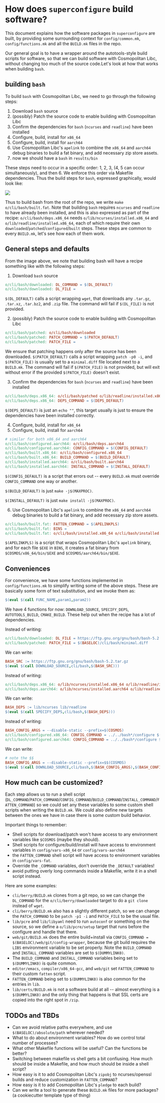# How does `superconfigure` build software?

This document explains how the software packages in `superconfigure` are built,
by providing some surrounding context for `config/common.mk`,
`config/functions.mk` and all the `BUILD.mk` files in the repo.  

Our general goal is to have a wrapper around the autotools-style build scripts
for software, so that we can build software with Cosmopolitan Libc, without
changing too much of the source code.Let's look at how that works when
building `bash`. 

## building `bash`

To build `bash` with Cosmopolitan Libc, we need to go through the following steps:

1. Download `bash` source
2. (possibly) Patch the source code to enable building with Cosmopolitan Libc
3. Confirm the dependencies for `bash` (`ncurses` and `readline`) have been
  installed
4. Configure, build, install for `x86_64`
5. Configure, build, install for `aarch64`
6. Use Cosmopolitan Libc's `apelink` to combine the `x86_64` and `aarch64` 
debug binaries to build a fat binary, and add necessary zip store assets.
7. now we should have a `bash` in `results/bin`

These steps need to occur in a specific order: 1, 2, 3, (4, 5 can occur
simultaneously), and then 6. We enforce this order via Makefile dependencies.
Thus the build steps for `bash`, expressed graphically, would look like:

![](./bash-deps.svg)

Thus to build bash from the root of the repo, we write `make
o/cli/bash/built.fat`.  Note that building `bash` requires `ncurses` and
`readline` to have already been installed, and this is also expressed as part of
the recipe: `o/cli/bash/deps.x86_64` needs `o/lib/ncurses/installed.x86_64` and
`o/lib/readline/installed.x86_64`, each of which require their own
`downloaded`/`patched`/`configured`/`built` steps. These steps are common to
every `BUILD.mk`, let's see how each of them work.

## General steps and defaults

From the image above, we note that building bash will have a recipe something
like with the following steps:

1. Download `bash` source

```Makefile
o/cli/bash/downloaded: DL_COMMAND = $(DL_DEFAULT)
o/cli/bash/downloaded: DL_FILE = 
```

`$(DL_DEFAULT)` calls a script wrapping `wget`, that downloads any `.tar.gz`,
`.tar.xz`, `.tar.bz2`, and `.zip` file. The command will fail if `$(DL_FILE)` is
not provided.

2. (possibly) Patch the source code to enable building with Cosmopolitan Libc

```Makefile
o/cli/bash/patched: o/cli/bash/downloaded
o/cli/bash/patched: PATCH_COMMAND = $(PATCH_DEFAULT)
o/cli/bash/patched: PATCH_FILE =
```

We ensure that patching happens only after the source has been downloaded.
`$(PATCH_DEFAULT)` calls a script wrapping `patch -p0 -i`, and `$(PATCH_FILE)`
is usually set to a `minimal.diff` file located next to a `BUILD.mk`. The
command will fail if `$(PATCH_FILE)` is not provided, but will exit without
error if the provided `$(PATCH_FILE)` doesn't exist.

3. Confirm the dependencies for `bash` (`ncurses` and `readline`) have been
  installed

```Makefile
o/cli/bash/deps.x86_64: o/cli/bash/patched o/lib/readline/installed.x86_64 o/lib/ncurses.installed.x86_64
o/cli/bash/deps.x86_64: DEPS_COMMAND = $(DEPS_DEFAULT)
```

`$(DEPS_DEFAULT)` is just an `echo ""`, this target usually is just to ensure
the dependencies have been installed correctly.

4. Configure, build, install for `x86_64`
5. Configure, build, install for `aarch64`

```Makefile
# similar for both x86_64 and aarch64
o/cli/bash/configured.aarch64: o/cli/bash/deps.aarch64
o/cli/bash/configured.aarch64: CONFIG_COMMAND = $(CONFIG_DEFAULT)
o/cli/bash/built.x86_64: o/cli/bash/configured.x86_64
o/cli/bash/built.x86_64: BUILD_COMMAND = $(BUILD_DEFAULT)
o/cli/bash/installed.aarch64: o/cli/bash/built.aarch64
o/cli/bash/installed.aarch64: INSTALL_COMMAND = $(INSTALL_DEFAULT)
```

`$(CONFIG_DEFAULT)` is a script that errors out -- every `BUILD.mk` must
override `CONFIG_COMMAND` one way or another.

`$(BUILD_DEFAULT)` is just `make -j$(MAXPROC)`.

`$(INSTALL_DEFAULT)` is just `make install -j$(MAXPROC)`.

6. Use Cosmopolitan Libc's `apelink` to combine the `x86_64` and `aarch64` 
debug binaries to build a fat binary, and add necessary zip store assets.

```Makefile
o/cli/bash/built.fat: FATTEN_COMMAND = $(APELINKPLS)
o/cli/bash/built.fat: BINS =
o/cli/bash/built.fat: o/cli/bash/installed.x86_64 o/cli/bash/installed.aarch64
```

`$(APELINKPLS)` is a script that wraps Cosmopolitan Libc's `apelink` binary, and
for each file `$EXE` in `BINS`, it creates a fat binary from
    `$COSMOS/x86_64/bin/$EXE` and `$COSMOS/aarch64/bin/$EXE`.

## Conveniences

For convenience, we have some functions implemented in `config/functions.mk` to
simplify writing some of the above steps. These are basically some form of text
substitution, and we invoke them as:

```Makefile
$(eval $(call FUNC_NAME,param1,param2))
```

We have 4 functions for now: `DOWNLOAD_SOURCE`, `SPECIFY_DEPS`,
`AUTOTOOLS_BUILD`, `CMAKE_BUILD`. These help out when the recipe has a lot of
dependencies.

Instead of writing:

```Makefile
o/cli/bash/downloaded: DL_FILE = https://ftp.gnu.org/gnu/bash/bash-5.2.tar.gz
o/cli/bash/patched: PATCH_FILE = $(BASELOC)/cli/bash/minimal.diff
```

We can write:

```Makefile
BASH_SRC := https://ftp.gnu.org/gnu/bash/bash-5.2.tar.gz 
$(eval $(call DOWNLOAD_SOURCE,cli/bash,$(BASH_SRC)))
```

Instead of writing:

```Makefile
o/cli/bash/deps.x86_64: o/lib/ncurses/installed.x86_64 o/lib/readline/installed.x86_64
o/cli/bash/deps.aarch64: o/lib/ncurses/installed.aarch64 o/lib/readline/installed.aarch64
```

We can write:

```Makefile
BASH_DEPS := lib/ncurses lib/readline
$(eval $(call SPECIFY_DEPS,cli/bash,$(BASH_DEPS)))
```

Instead of writing:

```Makefile
BASH_CONFIG_ARGS = --disable-static --prefix=$(COSMOS)
o/cli/bash/configured.x86_64: CONFIG_COMMAND = ../../bash*/configure $(BASH_CONFIG_ARGS)
o/cli/bash/configured.aarch64: CONFIG_COMMAND = ../../bash*/configure $(BASH_CONFIG_ARGS)
```

We can write:

```Makefile
# note the $$
BASH_CONFIG_ARGS = --disable-static --prefix=$$(COSMOS)
$(eval $(call DOWNLOAD_SOURCE,cli/bash,$(BASH_CONFIG_ARGS),$(BASH_CONFIG_ARGS)))
```

## How much can be customized?

Each step allows us to run a shell script
(`DL_COMMAND`/`PATCH_COMMAND`/`CONFIG_COMMAND`/`BUILD_COMMAND`/`INSTALL_COMMAND`/`FATTEN_COMMAND`)
so we could set any these variables to some custom shell scripts when writing
the `BUILD.mk`. We could also define new targets between the ones we have in
case there is some custom build behavior. 

Important things to remember:

- Shell scripts for download/patch won't have access to any environment
  variables like `$COSMOS` (maybe they should).
- Shell scripts for configure/build/install will have access to environment
  variables in `config/vars-x86_64` or `config/vars-aarch64`
- the `FATTEN_COMMAND` shell script will have access to environment variables in
  `config/vars-fat`.
- Override the `_COMMAND` variables, don't override the `_DEFAULT` variables!
- avoid putting overly long commands inside a Makefile, write it in a shell
  script instead.

Here are some examples:

- `cli/berry/BUILD.mk` clones from a git repo, so we can change the `DL_COMMAND`
  for the `o/cli/berry/downloaded` target to do a `git clone` instead of `wget`.
- `cli/berry/BUILD.mk` also has a slightly different patch, so we can change the
  `PATCH_COMMAND` to be `patch -p1 -i` and `PATCH_FILE` to be the usual file.
- `lib/pcre` and `lib/libyaml` need to run `autoconf` or something on the
  source, so we define a `o/lib/pcre/setup` target that runs before the
  configure and handle that there.
- `web/git/BUILD.mk` does the entire build+install via `CONFIG_COMMAND =
  $(BASELOC)/web/git/config-wrapper`, because the git build requires the `LIBS`
  environment variable to be set properly. Note the `BUILD_COMMAND` and
  `INSTALL_COMMAND` variables are set to `$(DUMMYLINK0)`.
- The `BUILD_COMMAND` and `INSTALL_COMMAND` variables being set to
  `$(DUMMYLINK0)` is quite common.
- `editor/emacs`, `compiler/x86_64-gcc`, and `web/git` set `FATTEN_COMMAND` to
  their custom `fatten` script.
- `FATTEN_COMMAND` being set to `$(DUMMYLINK0)` is also common for the entries
  in `lib`.
- `lib/certs/BUILD.mk` is not a software build at all -- almost everything is a
  `$(DUMMYLINK0)` and the only thing that happens is that SSL certs are copied
  into the right spot in `/zip`.

## TODOs and TBDs

- Can we avoid relative paths everywhere, and use `$(BASELOC)/absolute/path`
  wherever needed?
- What to do about environment variables? How do we control total number of
  processes?
- What other Makefile functions will be useful? Can the functions be better?
- Switching between makefile vs shell gets a bit confiusing. How much should be
  inside a Makefile, and how much should be inside a shell script?
- How easy is it to add Cosmopolitan Libc's `zipobj` to ncurses/openssl
  builds and reduce customization in `FATTEN_COMMAND`?
- How easy is it to add Cosmopolitan Libc's `pledge` to each build?
- Can we write a tool to generate these `BUILD.mk` files for more packages? (a
  cookiecutter template type of thing)

